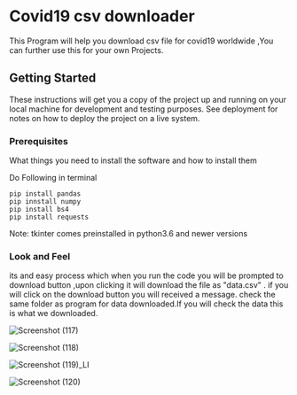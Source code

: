 # Covid19 csv downloader
This Program will help you download csv file for covid19 worldwide ,You can further use this for your own Projects.

## Getting Started

These instructions will get you a copy of the project up and running on your local machine for development and testing purposes. See deployment for notes on how to deploy the project on a live system.

### Prerequisites

What things you need to install the software and how to install them

Do Following in terminal 

```
pip install pandas
pip innstall numpy
pip install bs4
pip install requests
```
Note: tkinter comes preinstalled in python3.6  and newer versions


### Look and Feel

its and easy process which when you run the code you will be prompted to download button ,upon clicking it will download the file as "data.csv" .
if you will click on the download button you will received a message.
check the same folder as program for data downloaded.If you will check the data this is what we downloaded.


![Screenshot (117)](https://user-images.githubusercontent.com/22268282/90325984-34b10800-dfa0-11ea-945e-793be52e03fa.png)

![Screenshot (118)](https://user-images.githubusercontent.com/22268282/90325991-4eeae600-dfa0-11ea-9f46-108af51d141e.png)

![Screenshot (119)_LI](https://user-images.githubusercontent.com/22268282/90325998-5d390200-dfa0-11ea-81bd-a94ff0588982.jpg)

![Screenshot (120)](https://user-images.githubusercontent.com/22268282/90326028-e3eddf00-dfa0-11ea-8fd1-7b5c444a3c26.png)




